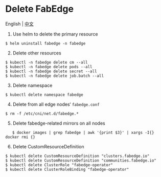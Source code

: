# Delete FabEdge

English | [中文](uninstall_zh.md)

1. Use helm to delete the primary resource

```
$ helm uninstall fabedge -n fabedge
```

2. Delete other resources

```
$ kubectl -n fabedge delete cm --all
$ kubectl -n fabedge delete pods --all
$ kubectl -n fabedge delete secret --all
$ kubectl -n fabedge delete job.batch --all
```

3. Delete namespace

```
$ kubectl delete namespace fabedge
```

4. Delete from all edge nodes‘ `fabedge.conf`

```
$ rm -f /etc/cni/net.d/fabedge.*
```

5.  Delete fabedge-related mirrors on all nodes

```
   $ docker images | grep fabedge | awk '{print $3}' | xargs -I{} docker rmi {}
```

6. Delete CustomResourceDefinition

```
$ kubectl delete CustomResourceDefinition "clusters.fabedge.io"
$ kubectl delete CustomResourceDefinition "communities.fabedge.io"
$ kubectl delete ClusterRole "fabedge-operator"
$ kubectl delete ClusterRoleBinding "fabedge-operator"
```

